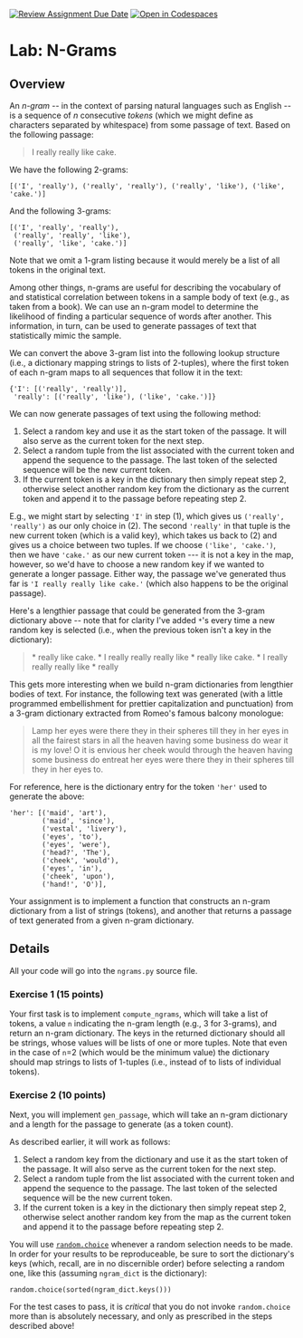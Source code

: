 [![Review Assignment Due Date](https://classroom.github.com/assets/deadline-readme-button-22041afd0340ce965d47ae6ef1cefeee28c7c493a6346c4f15d667ab976d596c.svg)](https://classroom.github.com/a/5UIWQGVJ)
[![Open in Codespaces](https://classroom.github.com/assets/launch-codespace-2972f46106e565e64193e422d61a12cf1da4916b45550586e14ef0a7c637dd04.svg)](https://classroom.github.com/open-in-codespaces?assignment_repo_id=16001508)
# Lab: N-Grams

## Overview

An *n-gram* -- in the context of parsing natural languages such as English -- is a sequence of *n* consecutive *tokens* (which we might define as characters separated by whitespace) from some passage of text. Based on the following passage:

> I really really like cake.

We have the following 2-grams:

    [('I', 'really'), ('really', 'really'), ('really', 'like'), ('like', 'cake.')]

And the following 3-grams:

    [('I', 'really', 'really'),
     ('really', 'really', 'like'),
     ('really', 'like', 'cake.')]

Note that we omit a 1-gram listing because it would merely be a list of all tokens in the original text.

Among other things, n-grams are useful for describing the vocabulary of and statistical correlation between tokens in a sample body of text (e.g., as taken from a book). We can use an n-gram model to determine the likelihood of finding
a particular sequence of words after another. This information, in turn, can be used to generate passages of text that statistically mimic the sample.

We can convert the above 3-gram list into the following lookup structure (i.e., a dictionary mapping strings to lists of 2-tuples), where the first token of each n-gram maps to all sequences that follow it in the text:

    {'I': [('really', 'really')],
     'really': [('really', 'like'), ('like', 'cake.')]}

We can now generate passages of text using the following method:

1. Select a random key and use it as the start token of the passage. It will also serve as the current token for the next step.
2. Select a random tuple from the list associated with the current token and append the sequence to the passage. The last token of the selected sequence will be the new current token.
3. If the current token is a key in the dictionary then simply repeat step 2, otherwise select another random key from the dictionary as the current token and append it to the passage before repeating step 2.

E.g., we might start by selecting `'I'` in step (1), which gives us `('really', 'really')` as our only choice in (2). The second `'really'` in that tuple is the new current token (which is a valid key), which takes us back to (2) and gives us a choice between two tuples. If we choose `('like', 'cake.')`, then we have `'cake.'` as our new current token --- it is not a key in the map, however, so we'd have to choose a new random key if we wanted to generate a longer passage. Either way, the passage we've generated thus far is `'I really really like cake.'` (which also happens to be the original passage).

Here's a lengthier passage that could be generated from the 3-gram dictionary above -- note that for clarity I've added `*`'s every time a new random key is selected (i.e., when the previous token isn't a key in the dictionary):

> \* really like cake. \* I really really really like \* really like cake. \* I really really really like \* really

This gets more interesting when we build n-gram dictionaries from lengthier bodies of text. For instance, the following text was generated (with a little programmed embellishment for prettier capitalization and punctuation) from a 3-gram dictionary extracted from Romeo's famous balcony monologue:

> Lamp her eyes were there they in their spheres till they in her eyes in all the fairest stars in all the heaven having some business do wear it is my love! O it is envious her cheek would through the heaven having some business do entreat her eyes were there they in their spheres till they in her eyes to.

For reference, here is the dictionary entry for the token `'her'` used to generate the above:

    'her': [('maid', 'art'),
            ('maid', 'since'),
            ('vestal', 'livery'),
            ('eyes', 'to'),
            ('eyes', 'were'),
            ('head?', 'The'),
            ('cheek', 'would'),
            ('eyes', 'in'),
            ('cheek', 'upon'),
            ('hand!', 'O')],

Your assignment is to implement a function that constructs an n-gram dictionary from a list of strings (tokens), and another that returns a passage of text generated from a given n-gram dictionary.

## Details

All your code will go into the `ngrams.py` source file.

### Exercise 1 (15 points)

Your first task is to implement `compute_ngrams`, which will take a list of tokens, a value `n` indicating the n-gram length (e.g., 3 for 3-grams), and return an n-gram dictionary. The keys in the returned dictionary should all be strings, whose values will be lists of one or more tuples. Note that even in the case of `n`=2 (which would be the minimum value) the dictionary should map strings to lists of 1-tuples (i.e., instead of to lists of individual tokens).


### Exercise 2 (10 points)

Next, you will implement `gen_passage`, which will take an n-gram dictionary and a length for the passage to generate (as a token count). 

As described earlier, it will work as follows:

1. Select a random key from the dictionary and use it as the start token of the passage. It will also serve as the current token for the next step.
2. Select a random tuple from the list associated with the current token and append the sequence to the passage. The last token of the selected sequence will be the new current token.
3. If the current token is a key in the dictionary then simply repeat step 2, otherwise select another random key from the map as the current token and append it to the passage before repeating step 2.

You will use [`random.choice`](https://docs.python.org/3/library/random.html#random.choice) whenever a random selection needs to be made. In order for your results to be reproduceable, be sure to sort the dictionary's keys (which, recall, are in no discernible order) before selecting a random one, like this (assuming `ngram_dict` is the dictionary):

    random.choice(sorted(ngram_dict.keys()))

For the test cases to pass, it is *critical* that you do not invoke `random.choice` more than is absolutely necessary, and only as prescribed in the steps described above!
